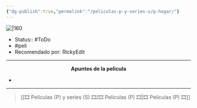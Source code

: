 ```yaml
---
{"dg-publish":true,"permalink":"/peliculas-p-y-series-s/p-hogar/"}
---
```



![|160](https://m.media-amazon.com/images/M/MV5BMDg1ZmE3ZWEtZmI5MS00M2M1LWJjYmYtNDdjYTNlNjU0ZmEwXkEyXkFqcGdeQXVyNTY1NTM3NTY@._V1_SX300.jpg)

- Status:: #ToDo 
- #peli 
- Recomendado por: RickyEdit

---

**<center>Apuntes de la película</center>**

- 

---

> [[🎞️ Películas (P) y series (S) 🎞️/🎞️ Películas (P) 🎞️\|🎞️ Películas (P) 🎞️]]